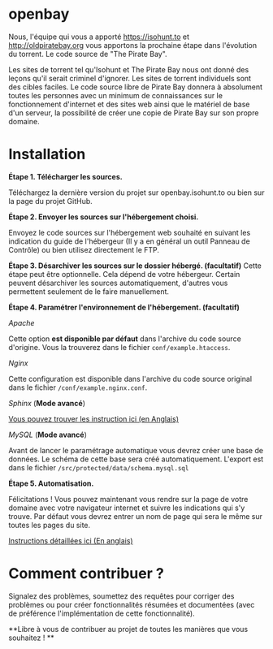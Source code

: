 openbay
=======
Nous, l'équipe qui vous a apporté https://isohunt.to et http://oldpiratebay.org vous apportons la prochaine étape dans l'évolution du torrent. Le code source de "The Pirate Bay".

Les sites de torrent tel qu'Isohunt et The Pirate Bay nous ont donné des leçons qu'il serait criminel d'ignorer. Les sites de torrent individuels sont des cibles faciles.
Le code source libre de Pirate Bay donnera à absolument toutes les personnes avec un minimum de connaissances sur le fonctionnement d'internet et des sites web ainsi que le matériel de base d'un serveur, la possibilité de créer une copie de Pirate Bay sur son propre domaine. 

Installation
=======

**Étape 1. Télécharger les sources.**

Téléchargez la dernière version du projet sur openbay.isohunt.to ou bien sur la page du projet GitHub.

**Étape 2. Envoyer les sources sur l'hébergement choisi.**

Envoyez le code sources sur l'hébergement web souhaité en suivant les indication du guide de l'hébergeur (Il y a en général un outil Panneau de Contrôle) ou bien utilisez directement le FTP.

**Étape 3. Désarchiver les sources sur le dossier hébergé. (facultatif)**
Cette étape peut être optionnelle. Cela dépend de votre hébergeur. Certain peuvent désarchiver les sources automatiquement, d'autres vous permettent seulement de le faire manuellement.

**Étape 4. Paramétrer l'environnement de l'hébergement. (facultatif)**

*Apache*

Cette option **est disponible par défaut** dans l'archive du code source d'origine. Vous la trouverez dans le fichier `conf/example.htaccess`.

*Nginx*

Cette configuration est disponible dans l'archive du code source original dans le fichier `/conf/example.nginx.conf`.

*Sphinx* (**Mode avancé**)

[Vous pouvez trouver les instruction ici (en Anglais)](https://github.com/isohuntto/openbay/wiki/sphinx)

*MySQL* (**Mode avancé**)

Avant de lancer le paramétrage automatique vous devrez créer une base de données. Le schéma de cette base sera créé automatiquement. L'export est dans le fichier `/src/protected/data/schema.mysql.sql`

**Étape 5. Automatisation.**

Félicitations ! Vous pouvez maintenant vous rendre sur la page de votre domaine avec votre navigateur internet et suivre les indications qui s'y trouve. Par défaut vous devrez entrer un nom de page qui sera le même sur toutes les pages du site.

[Instructions détaillées ici (En anglais)](https://github.com/isohuntto/openbay/wiki/shared-hosting-guide)

Comment contribuer ?
=======

Signalez des problèmes, soumettez des requêtes pour corriger des problèmes ou pour créer fonctionnalités résumées et documentées (avec de préférence l'implémentation de cette fonctionnalité). 

**Libre à vous de contribuer au projet de toutes les manières que vous souhaitez ! **
